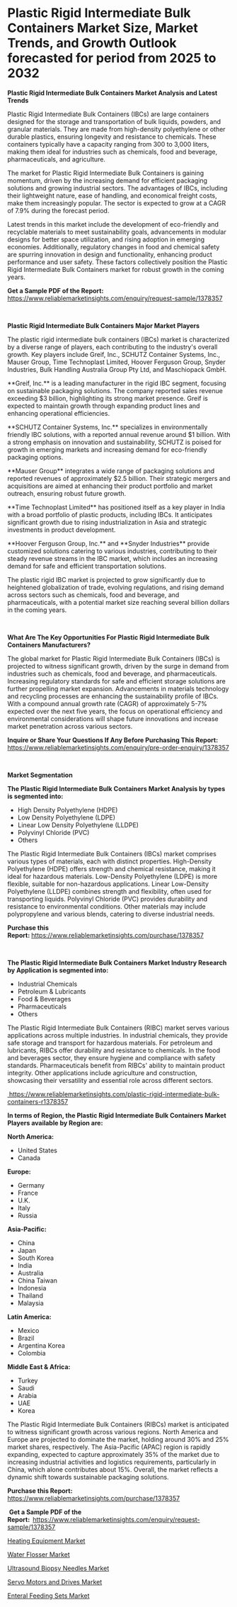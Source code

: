 <p><h1>Plastic Rigid Intermediate Bulk Containers Market Size, Market Trends, and Growth Outlook forecasted for period from 2025 to 2032</h1></p><p><strong>Plastic Rigid Intermediate Bulk Containers Market Analysis and Latest Trends</strong></p>
<p><p>Plastic Rigid Intermediate Bulk Containers (IBCs) are large containers designed for the storage and transportation of bulk liquids, powders, and granular materials. They are made from high-density polyethylene or other durable plastics, ensuring longevity and resistance to chemicals. These containers typically have a capacity ranging from 300 to 3,000 liters, making them ideal for industries such as chemicals, food and beverage, pharmaceuticals, and agriculture.</p><p>The market for Plastic Rigid Intermediate Bulk Containers is gaining momentum, driven by the increasing demand for efficient packaging solutions and growing industrial sectors. The advantages of IBCs, including their lightweight nature, ease of handling, and economical freight costs, make them increasingly popular. The sector is expected to grow at a CAGR of 7.9% during the forecast period. </p><p>Latest trends in this market include the development of eco-friendly and recyclable materials to meet sustainability goals, advancements in modular designs for better space utilization, and rising adoption in emerging economies. Additionally, regulatory changes in food and chemical safety are spurring innovation in design and functionality, enhancing product performance and user safety. These factors collectively position the Plastic Rigid Intermediate Bulk Containers market for robust growth in the coming years.</p></p>
<p><strong>Get a Sample PDF of the Report:&nbsp;</strong> <a href="https://www.reliablemarketinsights.com/enquiry/request-sample/1378357?utm_campaign=2241&utm_medium=2&utm_source=Github&utm_content=ia&utm_term=11042025&utm_id=plastic-rigid-intermediate-bulk-containers">https://www.reliablemarketinsights.com/enquiry/request-sample/1378357</a></p>
<p>&nbsp;</p>
<p><strong>Plastic Rigid Intermediate Bulk Containers Major Market Players</strong></p>
<p><p>The plastic rigid intermediate bulk containers (IBCs) market is characterized by a diverse range of players, each contributing to the industry's overall growth. Key players include Greif, Inc., SCHUTZ Container Systems, Inc., Mauser Group, Time Technoplast Limited, Hoover Ferguson Group, Snyder Industries, Bulk Handling Australia Group Pty Ltd, and Maschiopack GmbH.</p><p>**Greif, Inc.** is a leading manufacturer in the rigid IBC segment, focusing on sustainable packaging solutions. The company reported sales revenue exceeding $3 billion, highlighting its strong market presence. Greif is expected to maintain growth through expanding product lines and enhancing operational efficiencies.</p><p>**SCHUTZ Container Systems, Inc.** specializes in environmentally friendly IBC solutions, with a reported annual revenue around $1 billion. With a strong emphasis on innovation and sustainability, SCHUTZ is poised for growth in emerging markets and increasing demand for eco-friendly packaging options.</p><p>**Mauser Group** integrates a wide range of packaging solutions and reported revenues of approximately $2.5 billion. Their strategic mergers and acquisitions are aimed at enhancing their product portfolio and market outreach, ensuring robust future growth.</p><p>**Time Technoplast Limited** has positioned itself as a key player in India with a broad portfolio of plastic products, including IBCs. It anticipates significant growth due to rising industrialization in Asia and strategic investments in product development.</p><p>**Hoover Ferguson Group, Inc.** and **Snyder Industries** provide customized solutions catering to various industries, contributing to their steady revenue streams in the IBC market, which includes an increasing demand for safe and efficient transportation solutions.</p><p>The plastic rigid IBC market is projected to grow significantly due to heightened globalization of trade, evolving regulations, and rising demand across sectors such as chemicals, food and beverage, and pharmaceuticals, with a potential market size reaching several billion dollars in the coming years.</p></p>
<p>&nbsp;</p>
<p><strong>What Are The Key Opportunities For Plastic Rigid Intermediate Bulk Containers Manufacturers?</strong></p>
<p><p>The global market for Plastic Rigid Intermediate Bulk Containers (IBCs) is projected to witness significant growth, driven by the surge in demand from industries such as chemicals, food and beverage, and pharmaceuticals. Increasing regulatory standards for safe and efficient storage solutions are further propelling market expansion. Advancements in materials technology and recycling processes are enhancing the sustainability profile of IBCs. With a compound annual growth rate (CAGR) of approximately 5-7% expected over the next five years, the focus on operational efficiency and environmental considerations will shape future innovations and increase market penetration across various sectors.</p></p>
<p><strong>Inquire or Share Your Questions If Any Before Purchasing This Report:</strong> <a href="https://www.reliablemarketinsights.com/enquiry/pre-order-enquiry/1378357?utm_campaign=2241&utm_medium=2&utm_source=Github&utm_content=ia&utm_term=11042025&utm_id=plastic-rigid-intermediate-bulk-containers">https://www.reliablemarketinsights.com/enquiry/pre-order-enquiry/1378357</a></p>
<p>&nbsp;</p>
<p><strong>Market Segmentation</strong></p>
<p><strong>The Plastic Rigid Intermediate Bulk Containers Market Analysis by types is segmented into:</strong></p>
<p><ul><li>High Density Polyethylene (HDPE)</li><li>Low Density Polyethylene (LDPE)</li><li>Linear Low Density Polyethylene (LLDPE)</li><li>Polyvinyl Chloride (PVC)</li><li>Others</li></ul></p>
<p><p>The Plastic Rigid Intermediate Bulk Containers (IBCs) market comprises various types of materials, each with distinct properties. High-Density Polyethylene (HDPE) offers strength and chemical resistance, making it ideal for hazardous materials. Low-Density Polyethylene (LDPE) is more flexible, suitable for non-hazardous applications. Linear Low-Density Polyethylene (LLDPE) combines strength and flexibility, often used for transporting liquids. Polyvinyl Chloride (PVC) provides durability and resistance to environmental conditions. Other materials may include polypropylene and various blends, catering to diverse industrial needs.</p></p>
<p><strong>Purchase this Report:&nbsp;</strong><a href="https://www.reliablemarketinsights.com/purchase/1378357?utm_campaign=2241&utm_medium=2&utm_source=Github&utm_content=ia&utm_term=11042025&utm_id=plastic-rigid-intermediate-bulk-containers">https://www.reliablemarketinsights.com/purchase/1378357</a></p>
<p>&nbsp;</p>
<p><strong>The Plastic Rigid Intermediate Bulk Containers Market Industry Research by Application is segmented into:</strong></p>
<p><ul><li>Industrial Chemicals</li><li>Petroleum & Lubricants</li><li>Food & Beverages</li><li>Pharmaceuticals</li><li>Others</li></ul></p>
<p><p>The Plastic Rigid Intermediate Bulk Containers (RIBC) market serves various applications across multiple industries. In industrial chemicals, they provide safe storage and transport for hazardous materials. For petroleum and lubricants, RIBCs offer durability and resistance to chemicals. In the food and beverages sector, they ensure hygiene and compliance with safety standards. Pharmaceuticals benefit from RIBCs' ability to maintain product integrity. Other applications include agriculture and construction, showcasing their versatility and essential role across different sectors.</p></p>
<p><a href="https://www.reliablemarketinsights.com/plastic-rigid-intermediate-bulk-containers-r1378357?utm_campaign=2241&utm_medium=2&utm_source=Github&utm_content=ia&utm_term=11042025&utm_id=plastic-rigid-intermediate-bulk-containers">&nbsp;https://www.reliablemarketinsights.com/plastic-rigid-intermediate-bulk-containers-r1378357</a></p>
<p><strong>In terms of Region, the Plastic Rigid Intermediate Bulk Containers Market Players available by Region are:</strong></p>
<p>
    <p> <strong> North America: </strong>
        <ul>
            <li>United States</li>
            <li>Canada</li>
        </ul>
        </p> 
    <p> <strong> Europe: </strong>
        <ul>
            <li>Germany</li>
            <li>France</li>
            <li>U.K.</li>
            <li>Italy</li>
            <li>Russia</li>
        </ul>
        </p> 
    <p> <strong> Asia-Pacific: </strong>
        <ul>
            <li>China</li>
            <li>Japan</li>
            <li>South Korea</li>
            <li>India</li>
            <li>Australia</li>
            <li>China Taiwan</li>
            <li>Indonesia</li>
            <li>Thailand</li>
            <li>Malaysia</li>
        </ul>
        </p> 
    <p> <strong> Latin America: </strong>
        <ul>
            <li>Mexico</li>
            <li>Brazil</li>
            <li>Argentina Korea</li>
            <li>Colombia</li>
        </ul>
        </p> 
    <p> <strong> Middle East & Africa: </strong>
        <ul>
            <li>Turkey</li>
            <li>Saudi</li>
            <li>Arabia</li>
            <li>UAE</li>
            <li>Korea</li>
        </ul>
    </p>
    </p>
<p><p>The Plastic Rigid Intermediate Bulk Containers (RIBCs) market is anticipated to witness significant growth across various regions. North America and Europe are projected to dominate the market, holding around 30% and 25% market shares, respectively. The Asia-Pacific (APAC) region is rapidly expanding, expected to capture approximately 35% of the market due to increasing industrial activities and logistics requirements, particularly in China, which alone contributes about 15%. Overall, the market reflects a dynamic shift towards sustainable packaging solutions.</p></p>
<p><strong>Purchase this Report: </strong><a href="https://www.reliablemarketinsights.com/purchase/1378357?utm_campaign=2241&utm_medium=2&utm_source=Github&utm_content=ia&utm_term=11042025&utm_id=plastic-rigid-intermediate-bulk-containers">https://www.reliablemarketinsights.com/purchase/1378357</a></p>
<p>&nbsp;<strong>Get a Sample PDF of the Report:&nbsp;&nbsp;</strong><a href="https://www.reliablemarketinsights.com/enquiry/request-sample/1378357?utm_campaign=2241&utm_medium=2&utm_source=Github&utm_content=ia&utm_term=11042025&utm_id=plastic-rigid-intermediate-bulk-containers">https://www.reliablemarketinsights.com/enquiry/request-sample/1378357</a></p>
<p><strong></strong></p>
<p><p><a href="https://github.com/wilzeryammy/Market-Research-Report-List-1/blob/main/heating-equipment-market.md?utm_campaign=2241&utm_medium=2&utm_source=Github&utm_content=ia&utm_term=11042025&utm_id=plastic-rigid-intermediate-bulk-containers">Heating Equipment Market</a></p><p><a href="https://www.linkedin.com/pulse/revenue-analysis-forecast-water-flosser-market-124-cagr-mmr2e?utm_campaign=2241&utm_medium=2&utm_source=Github&utm_content=ia&utm_term=11042025&utm_id=plastic-rigid-intermediate-bulk-containers">Water Flosser Market</a></p><p><a href="https://www.linkedin.com/pulse/recent-ultrasound-biopsy-needles-market-analysis-shows-cg3be?utm_campaign=2241&utm_medium=2&utm_source=Github&utm_content=ia&utm_term=11042025&utm_id=plastic-rigid-intermediate-bulk-containers">Ultrasound Biopsy Needles Market</a></p><p><a href="https://github.com/firdwsermald/Market-Research-Report-List-1/blob/main/servo-motors-and-drives-market.md?utm_campaign=2241&utm_medium=2&utm_source=Github&utm_content=ia&utm_term=11042025&utm_id=plastic-rigid-intermediate-bulk-containers">Servo Motors and Drives Market</a></p><p><a href="https://www.linkedin.com/pulse/expanding-enteral-feeding-sets-market-size-projected-cagr-qplte?utm_campaign=2241&utm_medium=2&utm_source=Github&utm_content=ia&utm_term=11042025&utm_id=plastic-rigid-intermediate-bulk-containers">Enteral Feeding Sets Market</a></p></p>